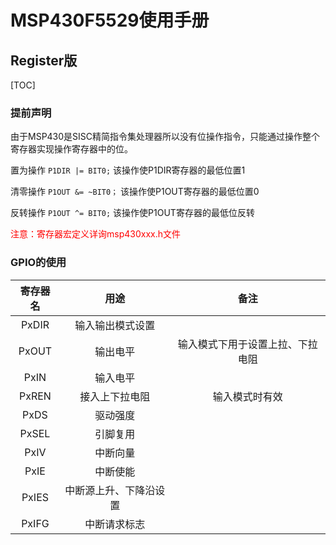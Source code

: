 # MSP430F5529使用手册

## Register版

[TOC]

### 提前声明

由于MSP430是SISC精简指令集处理器所以没有位操作指令，只能通过操作整个寄存器实现操作寄存器中的位。

置为操作	`P1DIR |= BIT0;` 该操作使P1DIR寄存器的最低位置1

清零操作	`P1OUT &= ~BIT0；` 该操作使P1OUT寄存器的最低位置0

反转操作	`P1OUT ^= BIT0;` 该操作使P1OUT寄存器的最低位反转

<p style="color: red;">注意：寄存器宏定义详询msp430xxx.h文件</p>



### GPIO的使用



| 寄存器名 |          用途          |               备注               |
| :------: | :--------------------: | :------------------------------: |
|  PxDIR   |    输入输出模式设置    |                                  |
|  PxOUT   |        输出电平        | 输入模式下用于设置上拉、下拉电阻 |
|   PxIN   |        输入电平        |                                  |
|  PxREN   |     接入上下拉电阻     |          输入模式时有效          |
|   PxDS   |        驱动强度        |                                  |
|  PxSEL   |        引脚复用        |                                  |
|   PxIV   |        中断向量        |                                  |
|   PxIE   |        中断使能        |                                  |
|  PxIES   | 中断源上升、下降沿设置 |                                  |
|  PxIFG   |      中断请求标志      |                                  |

